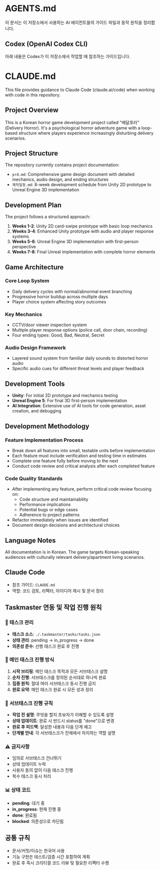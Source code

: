 # AGENTS.md

이 문서는 이 저장소에서 사용하는 AI 에이전트들의 가이드 파일과 동작 원칙을 정리합니다.

## Codex (OpenAI Codex CLI)

아래 내용은 Codex가 이 저장소에서 작업할 때 참조하는 가이드입니다.

# CLAUDE.md

This file provides guidance to Claude Code (claude.ai/code) when working with code in this repository.

## Project Overview

This is a Korean horror game development project called "배달호러" (Delivery Horror). It's a psychological horror adventure game with a loop-based structure where players experience increasingly disturbing delivery scenarios.

## Project Structure

The repository currently contains project documentation:
- `prd.md`: Comprehensive game design document with detailed mechanics, audio design, and ending structures
- `제작일정.md`: 8-week development schedule from Unity 2D prototype to Unreal Engine 3D implementation

## Development Plan

The project follows a structured approach:
1. **Weeks 1-2**: Unity 2D card-swipe prototype with basic loop mechanics
2. **Weeks 3-4**: Enhanced Unity prototype with audio and player response systems  
3. **Weeks 5-6**: Unreal Engine 3D implementation with first-person perspective
4. **Weeks 7-8**: Final Unreal implementation with complete horror elements

## Game Architecture

### Core Loop System
- Daily delivery cycles with normal/abnormal event branching
- Progressive horror buildup across multiple days
- Player choice system affecting story outcomes

### Key Mechanics
- CCTV/door viewer inspection system
- Multiple player response options (police call, door chain, recording)
- Four ending types: Good, Bad, Neutral, Secret

### Audio Design Framework
- Layered sound system from familiar daily sounds to distorted horror audio
- Specific audio cues for different threat levels and player feedback

## Development Tools
- **Unity**: For initial 2D prototype and mechanics testing
- **Unreal Engine 5**: For final 3D first-person implementation
- **AI Integration**: Extensive use of AI tools for code generation, asset creation, and debugging

## Development Methodology

### Feature Implementation Process
- Break down all features into small, testable units before implementation
- Each feature must include verification and testing time in estimates
- Complete one feature fully before moving to the next
- Conduct code review and critical analysis after each completed feature

### Code Quality Standards
- After implementing any feature, perform critical code review focusing on:
  - Code structure and maintainability
  - Performance implications
  - Potential bugs or edge cases
  - Adherence to project patterns
- Refactor immediately when issues are identified
- Document design decisions and architectural choices

## Language Notes
All documentation is in Korean. The game targets Korean-speaking audiences with culturally relevant delivery/apartment living scenarios.

## Claude Code
- 참조 가이드: `CLAUDE.md`
- 역할: 코드 검토, 리팩터, 아이디어 제시 및 문서 정리

## Taskmaster 연동 및 작업 진행 원칙

### 📁 태스크 관리
- **태스크 소스**: `./.taskmaster/tasks/tasks.json`
- **상태 관리**: pending → in_progress → done
- **의존성 준수**: 선행 태스크 완료 후 진행

### 🎯 메인 태스크 진행 방식
1. **시작 브리핑**: 메인 태스크 목적과 모든 서브태스크 설명
2. **순차 진행**: 서브태스크를 정의된 순서대로 하나씩 완료
3. **집중 원칙**: 절대 여러 서브태스크 동시 진행 금지
4. **완료 요약**: 메인 태스크 완료 시 모든 성과 정리

### 🔄 서브태스크 진행 규칙
- **작업 전 설명**: 무엇을 할지 초보자가 이해할 수 있도록 설명
- **상태 업데이트**: 완료 시 반드시 status를 "done"으로 변경
- **완료 후 피드백**: 달성한 내용과 다음 단계 예고
- **단계별 안내**: 각 서브태스크가 전체에서 차지하는 역할 설명

### ⚠️ 금지사항
- 임의로 서브태스크 건너뛰기
- 상태 업데이트 누락  
- 사용자 동의 없이 다음 태스크 진행
- 복수 태스크 동시 처리

### 📊 상태 코드
- **pending**: 대기 중
- **in_progress**: 현재 진행 중
- **done**: 완료됨
- **blocked**: 의존성으로 차단됨

## 공통 규칙
- 문서/커밋/이슈는 한국어 사용
- 기능 구현은 테스트/검증 시간 포함하여 계획
- 완료 후 즉시 크리티컬 코드 리뷰 및 필요한 리팩터 수행
